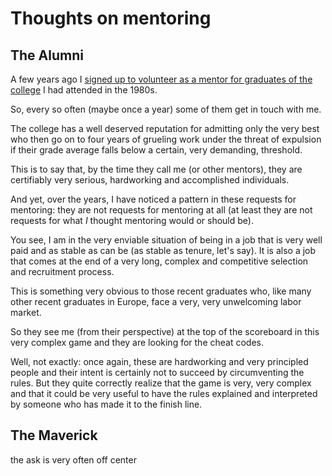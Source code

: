 # Thoughts on mentoring

## The Alumni

A few years ago I [signed up to volunteer as a mentor for graduates of the college](http://www.sns.it/scuola/associazioni/normalisti/mentoring/) I had attended in the 1980s.

So, every so often (maybe once a year) some of them get in touch with me.

The college has a well deserved reputation for admitting only the very best who then go on to four years of grueling work under the threat of expulsion if their grade average falls below a certain, very demanding, threshold.

This is to say that, by the time they call me (or other mentors), they are certifiably very serious, hardworking and accomplished individuals.

And yet, over the years, I have noticed a pattern in these requests for mentoring: they are not requests for mentoring at all (at least they are not requests for what *I* thought mentoring would or should be).

You see, I am in the very enviable situation of being in a job that is very well paid and as stable as can be (as stable as tenure, let's say). It is also a job that comes at the end of a very long, complex and competitive selection and recruitment process.

This is something very obvious to those recent graduates who, like many other recent graduates in Europe, face a very, very unwelcoming labor market.

So they see me (from their perspective) at the top of the scoreboard in this very complex game and they are looking for the cheat codes.

Well, not exactly: once again, these are hardworking and very principled people and their intent is certainly not to succeed by circumventing the rules. But they quite correctly realize that the game is very, very complex and that it could be very useful to have the rules explained and interpreted by someone who has made it to the finish line.





## The Maverick

the ask is very often off center
